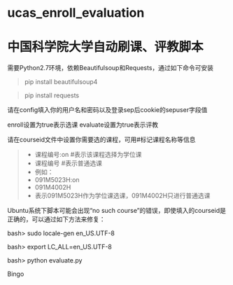 # ucas_enroll_evaluation
中国科学院大学自动刷课、评教脚本
===
需要Python2.7环境，依赖Beautifulsoup和Requests，通过如下命令可安装

> pip install beautifulsoup4

> pip install requests

请在config填入你的用户名和密码以及登录sep后cookie的sepuser字段值

enroll设置为true表示选课
evaluate设置为true表示评教

请在courseid文件中设置你需要选的课程，可用#标记课程名称等信息
> - 课程编号:on #表示该课程选择为学位课
> - 课程编号 #表示普通选课
> - 例如：
> - 091M5023H:on
> - 091M4002H
> - 表示091M5023H作为学位课选课，091M4002H只进行普通选课


Ubuntu系统下脚本可能会出现“no such course”的错误，即使填入的courseid是正确的，可以通过如下方法来修复：

  bash> sudo locale-gen en_US.UTF-8
  
  bash> export LC_ALL=en_US.UTF-8
  
  bash> python evaluate.py
  
  Bingo
